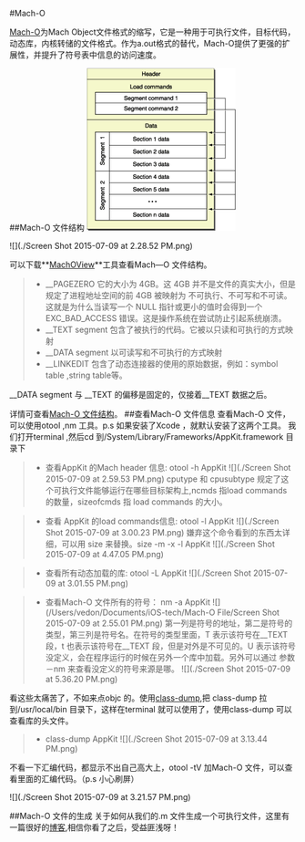 #Mach-O

[Mach-O](https://zh.wikipedia.org/wiki/Mach-O)为Mach Object文件格式的缩写，它是一种用于可执行文件，目标代码，动态库，内核转储的文件格式。作为a.out格式的替代，Mach-O提供了更强的扩展性，并提升了符号表中信息的访问速度。

##Mach-O 文件结构
[![](./mach_o_segments.gif)](http://www.cilinder.be/docs/next/NeXTStep/3.3/nd/DevTools/14_MachO/MachO.htmld/index.html)



![](./Screen Shot 2015-07-09 at 2.28.52 PM.png)

可以下载**[MachOView](https://github.com/gdbinit/MachOView)**工具查看Mach—O 文件结构。

> * __PAGEZERO 它的大小为 4GB。这 4GB 并不是文件的真实大小，但是规定了进程地址空间的前 4GB 被映射为 不可执行、不可写和不可读。这就是为什么当读写一个 NULL 指针或更小的值时会得到一个 EXC_BAD_ACCESS 错误。这是操作系统在尝试防止引起系统崩溃。
> * __TEXT segment 包含了被执行的代码。它被以只读和可执行的方式映射
> * __DATA segment 以可读写和不可执行的方式映射
> * __LINKEDIT 包含了动态连接器的使用的原始数据，例如：symbol table ,string table等。
> 
__DATA segment 与 __TEXT  的偏移是固定的，仅接着__TEXT 数据之后。

详情可查看[Mach-O 文件结构](https://developer.apple.com/library/mac/documentation/DeveloperTools/Conceptual/MachORuntime/index.html#//apple_ref/doc/uid/20001298-96661)。
##查看Mach-O 文件信息
查看Mach-O 文件，可以使用otool ,nm 工具。p.s 如果安装了Xcode ，就默认安装了这两个工具。
我们打开terminal ,然后cd 到/System/Library/Frameworks/AppKit.framework 目录下

> * 查看AppKit 的Mach header 信息: otool -h AppKit
![](./Screen Shot 2015-07-09 at 2.59.53 PM.png)
cputype 和 cpusubtype 规定了这个可执行文件能够运行在哪些目标架构上,ncmds 指load commands  的数量，sizeofcmds 指 load commands 的大小。

> * 查看 AppKit 的load commands信息: otool -l AppKit
![](./Screen Shot 2015-07-09 at 3.00.23 PM.png)
嫌弃这个命令看到的东西太详细，可以用 size  来替换。size -m -x -l AppKit
![](./Screen Shot 2015-07-09 at 4.47.05 PM.png)

> * 查看所有动态加载的库: otool -L AppKit
![](./Screen Shot 2015-07-09 at 3.01.55 PM.png)

> * 查看Mach-O 文件所有的符号：
nm -a AppKit
![](/Users/vedon/Documents/iOS-tech/Mach-O File/Screen Shot 2015-07-09 at 2.55.01 PM.png)
第一列是符号的地址，第二是符号的类型，第三列是符号名。在符号的类型里面，T 表示该符号在__TEXT 段，t 也表示该符号在__TEXT 段，但是对外是不可见的。U 表示该符号没定义，会在程序运行的时候在另外一个库中加载。另外可以通过 参数 －nm 来查看没定义的符号来源是哪。
![](./Screen Shot 2015-07-09 at 5.36.20 PM.png)


看这些太痛苦了，不如来点objc 的。使用[class-dump](https://github.com/nygard/class-dump),把 class-dump 拉到/usr/local/bin 目录下，这样在terminal 就可以使用了，使用class-dump 可以查看库的头文件。

> * class-dump AppKit
> ![](./Screen Shot 2015-07-09 at 3.13.44 PM.png)
> 
不看一下汇编代码，都显示不出自己高大上，otool -tV  加Mach-O 文件，可以查看里面的汇编代码。（p.s  小心刷屏）

![](./Screen Shot 2015-07-09 at 3.21.57 PM.png)

##Mach-O 文件的生成
关于如何从我们的.m 文件生成一个可执行文件，这里有一篇很好的[博客](http://www.objc.io/issues/6-build-tools/mach-o-executables/),相信你看了之后，受益匪浅呀！

